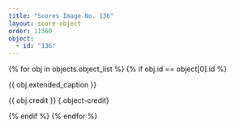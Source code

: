 ```yaml
---
title: "Scores Image No. 136"
layout: score-object
order: 11360
object:
  - id: "136"
---
```


{% for obj in objects.object_list %}
{% if obj.id == object[0].id %}

{{ obj.extended_caption }}

{{ obj.credit }} {.object-credit}

{% endif %}
{% endfor %}
